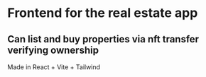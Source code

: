 # Frontend for the real estate app

## Can list and buy properties via nft transfer verifying ownership

Made in React + Vite + Tailwind
